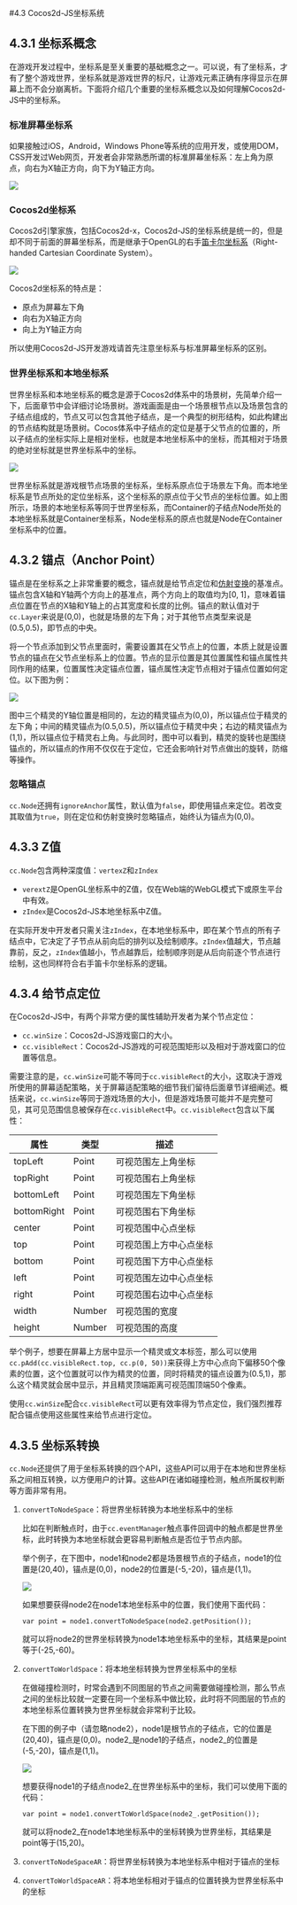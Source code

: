 #4.3 Cocos2d-JS坐标系统

## 4.3.1 坐标系概念

在游戏开发过程中，坐标系是至关重要的基础概念之一。可以说，有了坐标系，才有了整个游戏世界，坐标系就是游戏世界的标尺，让游戏元素正确有序得显示在屏幕上而不会分崩离析。下面将介绍几个重要的坐标系概念以及如何理解Cocos2d-JS中的坐标系。

### 标准屏幕坐标系

如果接触过iOS，Android，Windows Phone等系统的应用开发，或使用DOM，CSS开发过Web网页，开发者会非常熟悉所谓的标准屏幕坐标系：左上角为原点，向右为X轴正方向，向下为Y轴正方向。

![](standard_coord.jpg)

### Cocos2d坐标系

Cocos2d引擎家族，包括Cocos2d-x，Cocos2d-JS的坐标系统是统一的，但是却不同于前面的屏幕坐标系，而是继承于OpenGL的右手[笛卡尔坐标系](http://zh.wikipedia.org/wiki/%E7%AC%9B%E5%8D%A1%E5%84%BF%E5%9D%90%E6%A0%87%E7%B3%BB)（Right-handed Cartesian Coordinate System）。

![](RightHand.png)

Cocos2d坐标系的特点是：

- 原点为屏幕左下角
- 向右为X轴正方向
- 向上为Y轴正方向

所以使用Cocos2d-JS开发游戏请首先注意坐标系与标准屏幕坐标系的区别。

### 世界坐标系和本地坐标系

世界坐标系和本地坐标系的概念是源于Cocos2d体系中的场景树，先简单介绍一下，后面章节中会详细讨论场景树。游戏画面是由一个场景根节点以及场景包含的子结点组成的，节点又可以包含其他子结点，是一个典型的树形结构，如此构建出的节点结构就是场景树。Cocos体系中子结点的定位是基于父节点的位置的，所以子结点的坐标实际上是相对坐标，也就是本地坐标系中的坐标，而其相对于场景的绝对坐标就是世界坐标系中的坐标。

![](ParentChild.jpg)

世界坐标系就是游戏根节点场景的坐标系，坐标系原点位于场景左下角。而本地坐标系是节点所处的定位坐标系，这个坐标系的原点位于父节点的坐标位置。如上图所示，场景的本地坐标系等同于世界坐标系，而Container的子结点Node所处的本地坐标系就是Container坐标系，Node坐标系的原点也就是Node在Container坐标系中的位置。


## 4.3.2 锚点（Anchor Point）

锚点是在坐标系之上非常重要的概念，锚点就是给节点定位和[仿射变换](http://zh.wikipedia.org/wiki/%E4%BB%BF%E5%B0%84%E5%8F%98%E6%8D%A2)的基准点。锚点包含X轴和Y轴两个方向上的基准点，两个方向上的取值均为[0, 1]，意味着锚点位置在节点的X轴和Y轴上的占其宽度和长度的比例。锚点的默认值对于`cc.Layer`来说是(0,0)，也就是场景的左下角；对于其他节点类型来说是(0.5,0.5)，即节点的中央。

将一个节点添加到父节点里面时，需要设置其在父节点上的位置，本质上就是设置节点的锚点在父节点坐标系上的位置。节点的显示位置是其位置属性和锚点属性共同作用的结果，位置属性决定锚点位置，锚点属性决定节点相对于锚点位置如何定位。以下图为例：

![](AnchorPoint.jpg)

图中三个精灵的Y轴位置是相同的，左边的精灵锚点为(0,0)，所以锚点位于精灵的左下角；中间的精灵锚点为(0.5,0.5)，所以锚点位于精灵中央；右边的精灵锚点为(1,1)，所以锚点位于精灵右上角。与此同时，图中可以看到，精灵的旋转也是围绕锚点的，所以锚点的作用不仅仅在于定位，它还会影响针对节点做出的旋转，防缩等操作。

### 忽略锚点

`cc.Node`还拥有`ignoreAnchor`属性，默认值为`false`，即使用锚点来定位。若改变其取值为`true`，则在定位和仿射变换时忽略锚点，始终认为锚点为(0,0)。


## 4.3.3 Z值

`cc.Node`包含两种深度值：`vertexZ`和`zIndex`

- `verextZ`是OpenGL坐标系中的Z值，仅在Web端的WebGL模式下或原生平台中有效。
- `zIndex`是Cocos2d-JS本地坐标系中Z值。

在实际开发中开发者只需关注`zIndex`，在本地坐标系中，即在某个节点的所有子结点中，它决定了子节点从前向后的排列以及绘制顺序。`zIndex`值越大，节点越靠前，反之，`zIndex`值越小，节点越靠后，绘制顺序则是从后向前逐个节点进行绘制，这也同样符合右手笛卡尔坐标系的逻辑。


## 4.3.4 给节点定位

在Cocos2d-JS中，有两个非常方便的属性辅助开发者为某个节点定位：

- `cc.winSize`：Cocos2d-JS游戏窗口的大小。
- `cc.visibleRect`：Cocos2d-JS游戏的可视范围矩形以及相对于游戏窗口的位置等信息。

需要注意的是，`cc.winSize`可能不等同于`cc.visibleRect`的大小，这取决于游戏所使用的屏幕适配策略，关于屏幕适配策略的细节我们留待后面章节详细阐述。概括来说，`cc.winSize`等同于游戏场景的大小，但是游戏场景可能并不是完整可见，其可见范围信息被保存在`cc.visibleRect`中。`cc.visibleRect`包含以下属性：

|属性|类型|描述|
|---|----|---|
|topLeft|Point|可视范围左上角坐标|
|topRight|Point|可视范围右上角坐标|
|bottomLeft|Point|可视范围左下角坐标|
|bottomRight|Point|可视范围右下角坐标|
|center|Point|可视范围中心点坐标|
|top|Point|可视范围上方中心点坐标|
|bottom|Point|可视范围下方中心点坐标|
|left|Point|可视范围左边中心点坐标|
|right|Point|可视范围右边中心点坐标|
|width|Number|可视范围的宽度|
|height|Number|可视范围的高度|

举个例子，想要在屏幕上方居中显示一个精灵或文本标签，那么可以使用`cc.pAdd(cc.visibleRect.top, cc.p(0, 50))`来获得上方中心点向下偏移50个像素的位置，这个位置就可以作为精灵的位置，同时将精灵的锚点设置为(0.5,1)，那么这个精灵就会居中显示，并且精灵顶端距离可视范围顶端50个像素。

使用`cc.winSize`配合`cc.visibleRect`可以更有效率得为节点定位，我们强烈推荐配合锚点使用这些属性来给节点进行定位。


## 4.3.5 坐标系转换

`cc.Node`还提供了用于坐标系转换的四个API，这些API可以用于在本地和世界坐标系之间相互转换，以方便用户的计算。这些API在诸如碰撞检测，触点所属权判断等方面非常有用。

1. `convertToNodeSpace`：将世界坐标转换为本地坐标系中的坐标

    比如在判断触点时，由于`cc.eventManager`触点事件回调中的触点都是世界坐标，此时转换为本地坐标就会更容易判断触点是否位于节点内部。

    举个例子，在下图中，node1和node2都是场景根节点的子结点，node1的位置是(20,40)，锚点是(0,0)，node2的位置是(-5,-20)，锚点是(1,1)。

    ![](convertToNodeSpace.jpg)

    如果想要获得node2在node1本地坐标系中的位置，我们使用下面代码：

    ```
    var point = node1.convertToNodeSpace(node2.getPosition());
    ```

    就可以将node2的世界坐标转换为node1本地坐标系中的坐标，其结果是point等于(-25,-60)。

2. `convertToWorldSpace`：将本地坐标转换为世界坐标系中的坐标

    在做碰撞检测时，时常会遇到不同图层的节点之间需要做碰撞检测，那么节点之间的坐标比较就一定要在同一个坐标系中做比较，此时将不同图层的节点的本地坐标系位置转换为世界坐标就会非常利于比较。

    在下图的例子中（请忽略node2），node1是根节点的子结点，它的位置是(20,40)，锚点是(0,0)。node2\_是node1的子结点，node2\_的位置是(-5,-20)，锚点是(1,1)。

    ![](convertToWorldSpace.jpg)

    想要获得node1的子结点node2_在世界坐标系中的坐标，我们可以使用下面的代码：

    ```
    var point = node1.convertToWorldSpace(node2_.getPosition());
    ```

    就可以将node2\_在node1本地坐标系中的坐标转换为世界坐标，其结果是point等于(15,20)。

3. `convertToNodeSpaceAR`：将世界坐标转换为本地坐标系中相对于锚点的坐标

4. `convertToWorldSpaceAR`：将本地坐标相对于锚点的位置转换为世界坐标系中的坐标